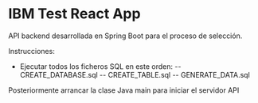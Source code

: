 # IBM Test React App
API backend desarrollada en Spring Boot para el proceso de selección.

Instrucciones:
- Ejecutar todos los ficheros SQL en este orden:
-- CREATE_DATABASE.sql
-- CREATE_TABLE.sql
-- GENERATE_DATA.sql

Posteriormente arrancar la clase Java main para iniciar el servidor API
